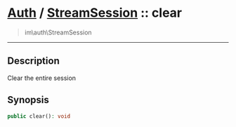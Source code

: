 # [Auth](auth.md) / [StreamSession](auth-StreamSession.md) :: clear
 > im\auth\StreamSession
____

## Description
Clear the entire session

## Synopsis
```php
public clear(): void
```
